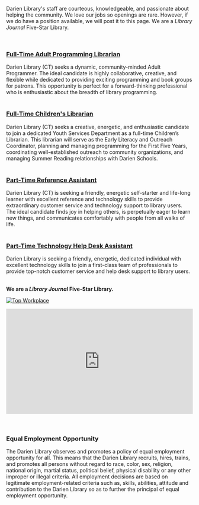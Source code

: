 <div class="row margin-bottom-30">
<div class="col-md-6">

Darien Library's staff are courteous, knowledgeable, and passionate about helping the community. We love our jobs so openings are rare. However, if we do have a position available, we will post it to this page. We are a _Library Journal_ Five-Star Library.

<br />

### [Full-Time Adult Programming Librarian](https://dar.to/2UEOVHL "Full-Time Adult Programming Librarian")
Darien Library (CT) seeks a dynamic, community-minded Adult Programmer. The ideal candidate is highly collaborative, creative, and flexible while dedicated to providing exciting programming and book groups for patrons. This opportunity is perfect for a forward-thinking professional who is enthusiastic about the breadth of library programming.
<br />
<br />

### [Full-Time Children's Librarian](https://dar.to/2Y5aaF2 "Full-Time Children's Librarian")
Darien Library (CT) seeks a creative, energetic, and enthusiastic candidate to join a dedicated Youth Services Department as a full-time Children’s Librarian. This librarian will serve as the Early Literacy and Outreach Coordinator, planning and managing programming for the First Five Years, coordinating well-established outreach to community organizations, and managing Summer Reading relationships with Darien Schools.
<br />
<br /> 

### [Part-Time Reference Assistant](https://dar.to/2wuUc70 "Part-Time Reference Assistant")
Darien Library (CT) is seeking a friendly, energetic self-starter and life-long learner with excellent reference and technology skills to provide extraordinary customer service and technology support to library users. The ideal candidate finds joy in helping others, is perpetually eager to learn new things, and communicates comfortably with people from all walks of life.
<br />
<br /> 

### [Part-Time Technology Help Desk Assistant](https://dar.to/2YsaZoi "Part-Time Technology Help Desk Assistant")
Darien Library is seeking a friendly, energetic, dedicated individual with excellent technology skills to join a first-class team of professionals to provide top-notch customer service and help desk support to library users.
<br />
<br />

**We are a _Library Journal_ Five-Star Library.**

<div class="row margin-bottom-20">
<div class="col-md-6">

<a href="https://dar.to/2Re2Gd7"><img class="img-responsive" src="/uploads/logos/2018_top_places_to_work_award.jpg" alt="Top Workplace" /></a>
<br />
</div>
</div>

</div>
<div class="col-md-6">

<style>.embed-container { position: relative; padding-bottom: 56.25%; height: 0; overflow: hidden; max-width: 100%; } .embed-container iframe, .embed-container object, .embed-container embed { position: absolute; top: 0; left: 0; width: 100%; height: 100%; }</style><div class='embed-container'><iframe src='https://player.vimeo.com/video/168811222' frameborder='0' webkitAllowFullScreen mozallowfullscreen allowFullScreen></iframe></div>
<br />
<br />

### Equal Employment Opportunity

The Darien Library observes and promotes a policy of equal employment opportunity for all. This means that the Darien Library recruits, hires, trains, and promotes all persons without regard to race, color, sex, religion, national origin, martial status, political belief, physical disability or any other improper or illegal criteria. All employment decisions are based on legitimate employment-related criteria such as, skills, abilities, attitude and contribution to the Darien Library so as to further the principal of equal employment opportunity.
</div>
</div>